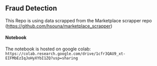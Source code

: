## Fraud Detection
This Repo is using data scrapped from the Marketplace scrapper repo (https://github.com/hsouna/marketplace_scrapper)

#### Notebook
The notebook is hosted on google colab: `https://colab.research.google.com/drive/1cfr3QAU9_xt-EIFMbEzIqJoHyXYbI1ZQ?usp=sharing`
